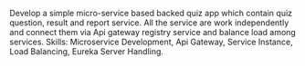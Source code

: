 Develop a simple micro-service based backed quiz app which contain quiz question, result and report service. All the service are work independently and connect them via Api gateway registry service and balance load among services.
Skills: Microservice Development, Api Gateway, Service Instance, Load Balancing, Eureka Server Handling.
